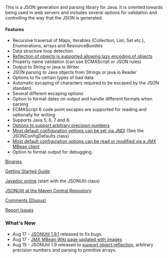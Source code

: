 
This is a JSON generation and parsing library for Java.  It is oriented
towards being used in web servers and includes several options for validation
and controlling the way that the JSON is generated.

#### Features
* Recursive traversal of Maps, Iterables (Collection, List, Set etc.), Enumerations, arrays and ResourceBundles
* Data structure loop detection
* [Reflection of objects is supported allowing lazy encoding of objects](https://github.com/billdavidson/JSONUtil/wiki/Using-Reflection-to-Encode-Objects-as-JSON)
* Property name validation (can use ECMAScript or JSON rules)
* Output to String or java.io.Writer
* JSON parsing to Java objects from Strings or java.io.Reader
* Options to fix certain types of bad data
* Automatic escaping of characters required to be escaped by the JSON standard.
* Several different escaping options
* Option to format dates on output and handle different formats when parsing
* ECMAScript 6 code point escapes are supported for reading and optionally for writing
* Supports Java 5, 6, 7 and 8.
* [Options to support arbitrary precision numbers](https://github.com/billdavidson/JSONUtil/wiki/Options-Which-Help-Support-Arbitrary-Precision-Arithmetic)
* [Most default configuration options can be set via JNDI](https://github.com/billdavidson/JSONUtil/wiki/Setting-Configuration-Defaults-Using-JNDI) (See the JSONConfigDefaults class)
* [Most default configuration options can be read or modified via a JMX MBean client](https://github.com/billdavidson/JSONUtil/wiki/Viewing-and-Modifying-Configuration-Defaults-Using-a-JMX-MBean-Client)
* Option to format output for debugging.

[Binaries](https://github.com/billdavidson/JSONUtil/releases)

[Getting Started Guide](https://github.com/billdavidson/JSONUtil/wiki/Getting-Started-Guide)

[Javadoc online](http://kopitubruk.org/JSONUtil/javadoc) (start with the JSONUtil class)

[JSONUtil at the Maven Central Repository](http://search.maven.org/#search%7Cgav%7C1%7Cg%3A%22org.kopitubruk.util%22%20AND%20a%3A%22JSONUtil%22)

[Comments (Disqus)](http://kopitubruk.org/JSONUtil/#comments)

[Report Issues](https://github.com/billdavidson/JSONUtil/issues)

### What's New
* Aug 17 - [JSONUtil 1.9.1](https://github.com/billdavidson/JSONUtil/releases/tag/JSONUtil-1.9.1) released to fix bugs.
* Aug 17 - [JMX MBean Wiki page updated with images](https://github.com/billdavidson/JSONUtil/wiki/Viewing-and-Modifying-Configuration-Defaults-Using-a-JMX-MBean-Client)
* Aug 15 - JSONUtil 1.9 released to [support object reflection](https://github.com/billdavidson/JSONUtil/wiki/Using-Reflection-to-Encode-Objects-as-JSON), arbitrary precision numbers and parsing to primitive arrays.
